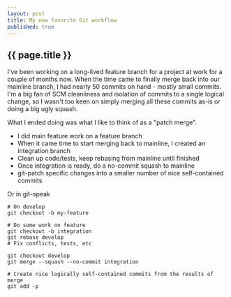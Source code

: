 ```yaml
---
layout: post
title: My new favorite Git workflow
published: true
---
```


## {{ page.title }}

I've been working on a long-lived feature branch for a project at work for a couple of months now. When the time came to finally merge back into our mainline branch, I had nearly 50 commits on hand - mostly small commits. I'm a big fan of SCM cleanliness and isolation of commits to a single logical change, so I wasn't too keen on simply merging all these commits as-is or doing a big ugly squash.

What I ended doing was what I like to think of as a "patch merge".

* I did main feature work on a feature branch
* When it came time to start merging back to mainline, I created an integration branch
* Clean up code/tests, keep rebasing from mainline until finished
* Once integration is ready, do a no-commit squash to mainline
* git-patch specific changes into a smaller number of nice self-contained commits

Or in git-speak

    # On develop
    git checkout -b my-feature
    
    # Do some work on feature
    git checkout -b integration
    git rebase develop
    # Fix conflicts, tests, etc
    
    git checkout develop
    git merge --squash --no-commit integration
    
    # Create nice logically self-contained commits from the results of merge
    git add -p
